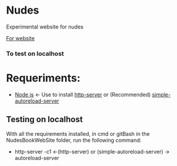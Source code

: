 # Nudes
Experimental website for nudes

<a href="https://wickedbotz.github.io/NudesBook/NudesBookWebSite/index.html">For website</a>

### To test on localhost

# Requeriments:
* <a href="https://nodejs.org/en/">Node js</a> <- Use to install <a href="https://www.npmjs.com/package/http-server">http-server</a> or (Recommended) <a href="https://www.npmjs.com/package/simple-autoreload-server">simple-autoreload-server</a>

## Testing on localhost

With all the requirements installed, in cmd or gitBash in the NudesBookWebSite folder, run the following command:

* http-server -c1 <-(http-server) or (simple-autoreload-server) -> autoreload-server

